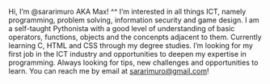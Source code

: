 Hi, I’m @sararimuro AKA Max! ^^
I’m interested in all things ICT, namely programming, problem solving, information security and game design.
I am a self-taught Pythonista with a good level of understanding of basic operators, functions, objects and the concenpts adjacent to them.
Currently learning C, HTML and CSS through my degree studies.
I’m looking for my first job in the ICT industry and opportunities to deepen my expertise in programming.
Always looking for tips, new challenges and opportunities to learn.
You can reach me by email at sararimuro@gmail.com!
